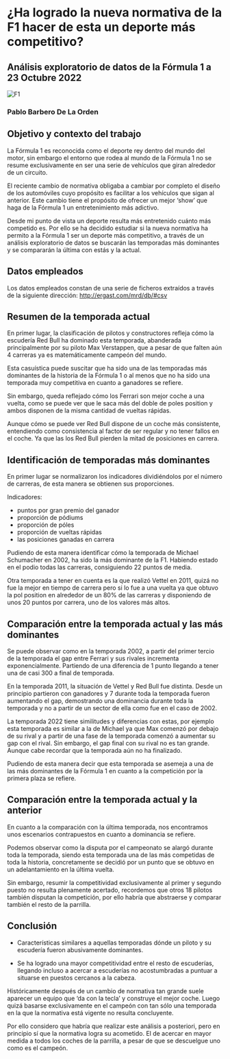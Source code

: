 # ¿Ha logrado la nueva normativa de la F1 hacer de esta un deporte más competitivo?

## Análisis exploratorio de datos de la Fórmula 1 a 23 Octubre 2022

![F1](https://brandemia.org/contenido/subidas/2017/11/cabecera_formula1-scaled.jpg)

### Pablo Barbero De La Orden

## Objetivo y contexto del trabajo
La Fórmula 1 es reconocida como el deporte rey dentro del mundo del motor, sin embargo el entorno que rodea al mundo de la Fórmula 1 no se resume exclusivamente en ser una serie de vehículos que giran alrededor de un circuito. 

El reciente cambio de normativa obligaba a cambiar por completo el diseño de los automóviles cuyo propósito es facilitar a los vehículos que sigan al anterior. Este cambio tiene el propósito de ofrecer un mejor ‘show’ que haga de la Fórmula 1 un entretenimiento más adictivo.

Desde mi punto de vista un deporte resulta más entretenido cuánto más competido es.
 Por ello se ha decidido estudiar si la nueva normativa ha permito a la Fórmula 1 ser un deporte más competitivo, a través de un análisis exploratorio de datos se buscarán las temporadas más dominantes y se compararán la última con estás y la actual.

## Datos empleados

Los datos empleados constan de una serie de ficheros extraídos a través de la siguiente dirección: http://ergast.com/mrd/db/#csv 

## Resumen de la temporada actual

En primer lugar, la clasificación de pilotos y constructores refleja cómo la escudería Red Bull ha dominado esta temporada, abanderada principalmente por su piloto Max Verstappen, que a pesar de que falten aún 4 carreras ya es matemáticamente campeón del mundo.

Esta casuística puede suscitar que ha sido una de las temporadas más dominantes de la historia de la Fórmula 1 o al menos que no ha sido una temporada muy competitiva en cuanto a ganadores se refiere.

Sin embargo, queda reflejado cómo los Ferrari son mejor coche a una vuelta, como se puede ver que le saca más del doble de poles position y ambos disponen de la misma cantidad de vueltas rápidas. 

Aunque cómo se puede ver Red Bull dispone de un coche más consistente, entendiendo como consistencia al factor de ser regular y no tener fallos en el coche. Ya que las los Red Bull pierden la mitad de posiciones en carrera.

## Identificación de temporadas más dominantes

En primer lugar se normalizaron los indicadores dividiéndolos por el número de carreras, de esta manera se obtienen sus proporciones.

Indicadores:

- puntos por gran premio del ganador
- proporción de pódiums
- proporción de póles
- proporción de vueltas rápidas
- las posiciones ganadas en carrera

Pudiendo de esta manera identificar cómo la temporada de Michael Schumacher en 2002, ha sido la más dominante de la F1. Habiendo estado en el podio todas las carreras, consiguiendo 22 puntos de media.

Otra temporada a tener en cuenta es la que realizó Vettel en 2011, quizá no fue la mejor en tiempo de carrera pero si lo fue a una vuelta ya que obtuvo la pol position en alrededor de un 80% de las carreras y disponiendo de unos 20 puntos por carrera, uno de los valores más altos.

## Comparación entre la temporada actual y las más dominantes

Se puede observar como en la temporada 2002, a partir del primer tercio de la temporada el gap entre Ferrari y sus rivales incrementa exponencialmente. Partiendo de una diferencia de 1 punto llegando a tener una de casi 300 a final de temporada.

En la temporada 2011, la situación de Vettel y Red Bull fue distinta. Desde un principio partieron con ganadores y 7 durante toda la temporada fueron aumentando el gap, demostrando una dominancia durante toda la temporada y no a partir de un sector de ella como fue en el caso de 2002. 

La temporada 2022 tiene similitudes y diferencias con estas,  por ejemplo esta temporada es similar a la de Michael ya que Max comenzó por debajo de su rival y a partir de una fase de la temporada comenzó a aumentar su gap con el rival. Sin embargo, el gap final con su rival no es tan grande. Aunque cabe recordar que la temporada aún no ha finalizado.

Pudiendo de esta manera decir que esta temporada se asemeja a una de las más dominantes de la Fórmula 1 en cuanto a la competición por la primera plaza se refiere.

## Comparación entre la temporada actual y la anterior

En cuanto a la comparación con la última temporada, nos encontramos unos escenarios contrapuestos en cuanto a dominancia se refiere.

Podemos observar como la disputa por el campeonato se alargó durante toda la temporada, siendo esta temporada una de las más competidas de toda la historia, concretamente se decidió por un punto que se obtuvo en un adelantamiento en la última vuelta.

Sin embargo, resumir la competitividad exclusivamente al primer y segundo puesto no resulta plenamente acertado, recordemos que otros 18 pilotos también disputan la competición, por ello habría que abstraerse y comparar también el resto de la parrilla.

## Conclusión

 - Características similares a aquellas temporadas dónde un piloto y su escudería fueron abusivamente dominantes. 

 - Se ha logrado una mayor competitividad entre el resto de escuderías, llegando incluso a acercar a escuderías no acostumbradas a puntuar a situarse en puestos cercanos a la cabeza.

Históricamente después de un cambio de normativa tan grande suele aparecer un equipo que ‘da con la tecla’ y construye el mejor coche. Luego quizá basarse exclusivamente en el campeón con tan sólo una temporada en la que la normativa está vigente no resulta concluyente.

Por ello considero que habría que realizar este análisis a posteriori, pero en principio sí que la normativa logra su acometido. El de acercar en mayor medida a todos los coches de la parrilla, a pesar de que se descuelgue uno como es el campeón.

